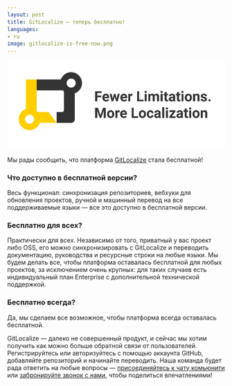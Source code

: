 ```yaml
---
layout: post
title: GitLocalize – теперь бесплатно!
languages:
- ru
image: gitlocalize-is-free-now.png
---
```


![GitLocalize Is Free](/img/gitlocalize-is-free-now.png)

Мы рады сообщить, что платформа [GitLocalize](https://gitlocalize.com) стала бесплатной!

### Что доступно в бесплатной версии?

Весь функционал: синхронизация репозиториев, вебхуки для обновления проектов, ручной и машинный перевод на все поддерживаемые языки — все это доступно в бесплатной версии.

### Бесплатно для всех?

Практически для всех. Независимо от того, приватный у вас проект либо OSS, его можно синхронизировать с GitLocalize и переводить документацию, руководства и ресурсные строки на любые языки. Мы будем делать все, чтобы платформа оставалась бесплатной для любых проектов, за исключением очень крупных: для таких случаев есть индивидуальный план Enterprise с дополнительной технической поддержкой. 

### Бесплатно всегда?

Да, мы сделаем все возможное, чтобы платформа всегда оставалась бесплатной.

GitLocalize — далеко не совершенный продукт, и сейчас мы хотим получить как можно больше обратной связи от пользователей. Регистрируйтесь или авторизуйтесь с помощью аккаунта GitHub, добавляйте репозиторий и начинайте переводить. Наша команда будет рада ответить на любые вопросы — [присоединяйтесь к чату комьюнити](https://gitter.im/gitlocalize/Lobby) или [забронируйте звонок с нами](https://calendly.com/stacy_gl), чтобы поделиться впечатлениями!
